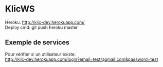 # KlicWS

Heroku: http://klic-dev.herokuapp.com/<br>
Deploy cmd: git push heroku master<br>

## Exemple de services
Pour vérifier si un utilisateur existe:<br>
http://klic-dev.herokuapp.com/login?email=test@gmail.com&password=test
